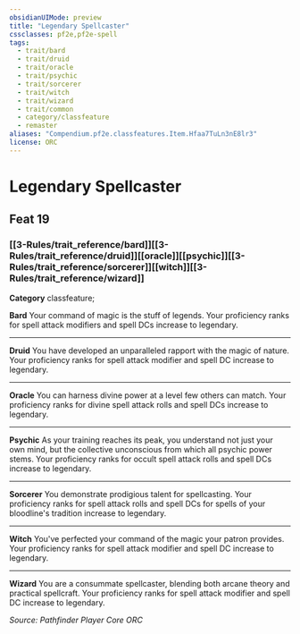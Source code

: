 ```yaml
---
obsidianUIMode: preview
title: "Legendary Spellcaster"
cssclasses: pf2e,pf2e-spell
tags:
  - trait/bard
  - trait/druid
  - trait/oracle
  - trait/psychic
  - trait/sorcerer
  - trait/witch
  - trait/wizard
  - trait/common
  - category/classfeature
  - remaster
aliases: "Compendium.pf2e.classfeatures.Item.Hfaa7TuLn3nE8lr3"
license: ORC
---
```

# Legendary Spellcaster
## Feat 19
### [[3-Rules/trait_reference/bard]][[3-Rules/trait_reference/druid]][[oracle]][[psychic]][[3-Rules/trait_reference/sorcerer]][[witch]][[3-Rules/trait_reference/wizard]]

**Category** classfeature; 




**Bard** Your command of magic is the stuff of legends. Your proficiency ranks for spell attack modifiers and spell DCs increase to legendary.

* * *

**Druid** You have developed an unparalleled rapport with the magic of nature. Your proficiency ranks for spell attack modifier and spell DC increase to legendary.

* * *

**Oracle** You can harness divine power at a level few others can match. Your proficiency ranks for divine spell attack rolls and spell DCs increase to legendary.

* * *

**Psychic** As your training reaches its peak, you understand not just your own mind, but the collective unconscious from which all psychic power stems. Your proficiency ranks for occult spell attack rolls and spell DCs increase to legendary.

* * *

**Sorcerer** You demonstrate prodigious talent for spellcasting. Your proficiency ranks for spell attack rolls and spell DCs for spells of your bloodline's tradition increase to legendary.

* * *

**Witch** You've perfected your command of the magic your patron provides. Your proficiency ranks for spell attack modifier and spell DC increase to legendary.

* * *

**Wizard** You are a consummate spellcaster, blending both arcane theory and practical spellcraft. Your proficiency ranks for spell attack modifier and spell DC increase to legendary.

*Source: Pathfinder Player Core*
*ORC*
